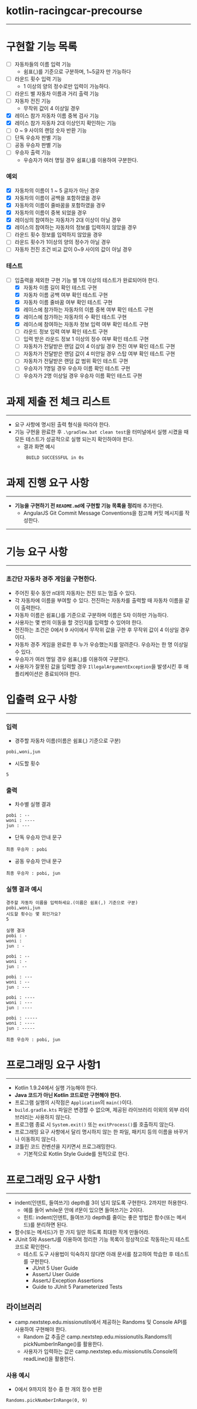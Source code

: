 # kotlin-racingcar-precourse

***

# 구현할 기능 목록

- [ ] 자동차들의 이름 입력 기능
    - 쉼표(,)를 기준으로 구분하며, 1~5글자 만 가능하다
- [ ] 라운드 횟수 입력 기능
    - 1 이상의 양의 정수로만 입력이 가능하다.
- [ ] 라운드 별 자동차 이름과 거리 출력 기능
- [ ] 자동차 전진 기능
    - 무작위 값이 4 이상일 경우
- [x] 레이스 참가 자동차 이름 중복 검사 기능
- [x] 레이스 참가 자동차 2대 이상인지 확인하는 기능
- [ ] 0 ~ 9 사이의 랜덤 숫자 반환 기능
- [ ] 단독 우승자 판별 기능
- [ ] 공동 우승자 판별 기능
- [ ] 우승자 출력 기능
    - 우승자가 여러 명일 경우 쉼표(,)를 이용하여 구분한다.

### 예외

- [x] 자동차의 이름이 1 ~ 5 글자가 아닌 경우
- [x] 자동차의 이름이 공백을 포함하였을 경우
- [x] 자동차의 이름이 줄바꿈을 포함하였을 경우
- [x] 자동차의 이름이 중복 되었을 경우
- [x] 레이싱의 참여하는 자동차가 2대 이상이 아닐 경우
- [x] 레이스의 참여하는 자동차의 정보를 입력하지 않았을 경우
- [ ] 라운드 횟수 정보를 입력하지 않았을 경우
- [ ] 라운드 횟수가 1이상의 양의 정수가 아닐 경우
- [ ] 자동차 전진 조건 비교 값이 0~9 사이의 값이 아닐 경우

### 테스트

- [ ] 입출력을 제외한 구현 기능 별 1개 이상의 테스트가 완료되어야 한다.
    - [x] 자동차 이름 길이 확인 테스트 구현
    - [x] 자동차 이름 공백 여부 확인 테스트 구현
    - [x] 자동차 이름 줄바꿈 여부 확인 테스트 구현
    - [x] 레이스에 참가하는 자동차의 이름 중복 여부 확인 테스트 구현
    - [x] 레이스에 참가하는 자동차의 수 확인 테스트 구현
    - [x] 레이스에 참여하는 자동차 정보 입력 여부 확인 테스트 구현
    - [ ] 라운드 정보 입력 여부 확인 테스트 구현
    - [ ] 입력 받은 라운드 정보 1 이상의 정수 여부 확인 테스트 구현
    - [ ] 자동차가 전달받은 랜덤 값이 4 이상일 경우 전진 여부 확인 테스트 구현
    - [ ] 자동차가 전달받은 랜덤 값이 4 미안일 경우 스탑 여부 확인 테스트 구현
    - [ ] 자동차가 전달받은 랜덤 값 범위 확인 테스트 구현
    - [ ] 우승자가 1명일 경우 우승자 이름 확인 테스트 구현
    - [ ] 우승자가 2명 이상일 경우 우승자 이름 확인 테스트 구현

# 과제 제출 전 체크 리스트

***

- 요구 사항에 명시된 출력 형식을 따라야 한다.
- 기능 구현을 완료한 후 `.\gradlew.bat clean test`을 터미널에서 실행 시켰을 때 모든 테스트가 성공적으로 실행 되는지 확인하여야 한다.
    - 결과 화면 예시
      ```
       BUILD SUCCESSFUL in 0s
      ```

# 과제 진행 요구 사항

***

- **기능을 구현하기 전 `README.md`에 구현할 기능 목록을 정리**해 추가한다.
    - AngularJS Git Commit Message Conventions을 참고해 커밋 메시지를 작성한다.

***

# 기능 요구 사항

***

### 초간단 자동차 경주 게임을 구현한다.

- 주어진 횟수 동안 n대의 자동차는 전진 또는 멈출 수 있다.
- 각 자동차에 이름을 부여할 수 있다. 전진하는 자동차를 출력할 때 자동차 이름을 같이 출력한다.
- 자동차 이름은 쉼표(,)를 기준으로 구분하며 이름은 5자 이하만 가능하다.
- 사용자는 몇 번의 이동을 할 것인지를 입력할 수 있어야 한다.
- 전진하는 조건은 0에서 9 사이에서 무작위 값을 구한 후 무작위 값이 4 이상일 경우이다.
- 자동차 경주 게임을 완료한 후 누가 우승했는지를 알려준다. 우승자는 한 명 이상일 수 있다.
- 우승자가 여러 명일 경우 쉼표(,)를 이용하여 구분한다.
- 사용자가 잘못된 값을 입력할 경우 `IllegalArgumentException`을 발생시킨 후 애플리케이션은 종료되어야 한다.

# 입출력 요구 사항

***

### **입력**

- 경주할 자동차 이름(이름은 쉼표(,) 기준으로 구분)

```
pobi,woni,jun
```

- 시도할 횟수

```
5
```

### **출력**

- 차수별 실행 결과

```
pobi : --
woni : ----
jun : ---
```

- 단독 우승자 안내 문구

```
최종 우승자 : pobi
```

- 공동 우승자 안내 문구

```
최종 우승자 : pobi, jun
```

### 실행 결과 예시

```
경주할 자동차 이름을 입력하세요.(이름은 쉼표(,) 기준으로 구분)
pobi,woni,jun
시도할 횟수는 몇 회인가요?
5

실행 결과
pobi : -
woni :
jun : -

pobi : --
woni : -
jun : --

pobi : ---
woni : --
jun : ---

pobi : ----
woni : ---
jun : ----

pobi : -----
woni : ----
jun : -----

최종 우승자 : pobi, jun
```

# 프로그래밍 요구 사항1

***

- Kotlin 1.9.24에서 실행 가능해야 한다.
- **Java 코드가 아닌 Kotlin 코드로만 구현해야 한다.**
- 프로그램 실행의 시작점은 `Application`의 `main()`이다.
- `build.gradle.kts` 파일은 변경할 수 없으며, 제공된 라이브러리 이외의 외부 라이브러리는 사용하지 않는다.
- 프로그램 종료 시 `System.exit()` 또는 `exitProcess()`를 호출하지 않는다.
- 프로그래밍 요구 사항에서 달리 명시하지 않는 한 파일, 패키지 등의 이름을 바꾸거나 이동하지 않는다.
- 코틀린 코드 컨벤션을 지키면서 프로그래밍한다.
    - 기본적으로 Kotlin Style Guide를 원칙으로 한다.

# 프로그래밍 요구 사항1

***

- indent(인덴트, 들여쓰기) depth를 3이 넘지 않도록 구현한다. 2까지만 허용한다.
    - 예를 들어 while문 안에 if문이 있으면 들여쓰기는 2이다.
    - 힌트: indent(인덴트, 들여쓰기) depth를 줄이는 좋은 방법은 함수(또는 메서드)를 분리하면 된다.
- 함수(또는 메서드)가 한 가지 일만 하도록 최대한 작게 만들어라.
- JUnit 5와 AssertJ를 이용하여 정리한 기능 목록이 정상적으로 작동하는지 테스트 코드로 확인한다.
    - 테스트 도구 사용법이 익숙하지 않다면 아래 문서를 참고하여 학습한 후 테스트를 구현한다.
        - JUnit 5 User Guide
        - AssertJ User Guide
        - AssertJ Exception Assertions
        - Guide to JUnit 5 Parameterized Tests

## 라이브러리

- camp.nextstep.edu.missionutils에서 제공하는 Randoms 및 Console API를 사용하여 구현해야 한다.
    - Random 값 추출은 camp.nextstep.edu.missionutils.Randoms의 pickNumberInRange()를 활용한다.
    - 사용자가 입력하는 값은 camp.nextstep.edu.missionutils.Console의 readLine()을 활용한다.

### 사용 예시

- 0에서 9까지의 정수 중 한 개의 정수 반환

```
Randoms.pickNumberInRange(0, 9)
```
